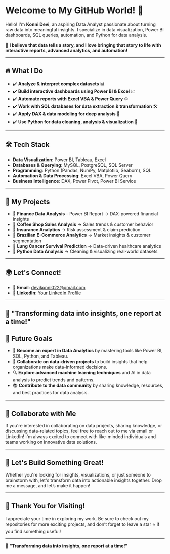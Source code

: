 # Welcome to My GitHub World! 🚀

Hello! I'm **Konni Devi**, an aspiring Data Analyst passionate about turning raw data into meaningful insights. I specialize in data visualization, Power BI dashboards, SQL queries, automation, and Python for data analysis.

🌟 **I believe that data tells a story, and I love bringing that story to life with interactive reports, advanced analytics, and automation!**

---

## 🔥 What I Do
- ✔️ **Analyze & interpret complex datasets** 📊
- ✔️ **Build interactive dashboards using Power BI & Excel** 📈
- ✔️ **Automate reports with Excel VBA & Power Query** ⚙️
- ✔️ **Work with SQL databases for data extraction & transformation** 🛠️
- ✔️ **Apply DAX & data modeling for deep analysis** 📂
- ✔️ **Use Python for data cleaning, analysis & visualization** 🐍

---

## 🛠️ Tech Stack
- **Data Visualization**: Power BI, Tableau, Excel
- **Databases & Querying**: MySQL, PostgreSQL, SQL Server
- **Programming**: Python (Pandas, NumPy, Matplotlib, Seaborn), SQL
- **Automation & Data Processing**: Excel VBA, Power Query
- **Business Intelligence**: DAX, Power Pivot, Power BI Service

---

## 🚀 My Projects
- 🔹 **Finance Data Analysis** - Power BI Report → DAX-powered financial insights
- 🔹 **Coffee Shop Sales Analysis** → Sales trends & customer behavior
- 🔹 **Insurance Analytics** → Risk assessment & claim prediction
- 🔹 **Brazilian E-Commerce Analytics** → Market insights & customer segmentation
- 🔹 **Lung Cancer Survival Prediction** → Data-driven healthcare analytics
- 🔹 **Python Data Analysis** → Cleaning & visualizing real-world datasets

---

## 🌍 Let's Connect!
- 📧 **Email**: [devikonni022@gmail.com](mailto:devikonni022@gmail.com)
- 🔗 **LinkedIn**: [Your LinkedIn Profile](#)

---

🚀 **"Transforming data into insights, one report at a time!"**
---

## 🌱 **Future Goals**
- 🌟 **Become an expert in Data Analytics** by mastering tools like Power BI, SQL, Python, and Tableau.
- 🚀 **Collaborate on data-driven projects** to build insights that help organizations make data-informed decisions.
- 🔍 **Explore advanced machine learning techniques** and AI in data analysis to predict trends and patterns.
- 📚 **Contribute to the data community** by sharing knowledge, resources, and best practices for data analysis.

---

## 🤝 **Collaborate with Me**
If you're interested in collaborating on data projects, sharing knowledge, or discussing data-related topics, feel free to reach out to me via email or LinkedIn! I'm always excited to connect with like-minded individuals and teams working on innovative data solutions.

---

## 💼 **Let's Build Something Great!**
Whether you're looking for insights, visualizations, or just someone to brainstorm with, let's transform data into actionable insights together. Drop me a message, and let’s make it happen!

---

## 🎉 **Thank You for Visiting!**
I appreciate your time in exploring my work. Be sure to check out my repositories for more exciting projects, and don’t forget to leave a star ⭐ if you find something useful!

---

🚀 **"Transforming data into insights, one report at a time!"**
